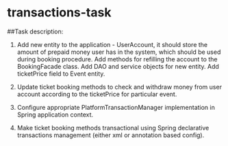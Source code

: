 # transactions-task

##Task description:

1. Add new entity to the application - UserAccount, it should store the amount of prepaid money user has in the system, which should be used during booking procedure. Add methods for refilling the account to the BookingFacade class. Add DAO and service objects for new entity. Add ticketPrice field to Event entity.

2. Update ticket booking methods to check and withdraw money from user account according to the ticketPrice for particular event. 

3. Configure appropriate PlatformTransactionManager implementation in Spring application context. 

4. Make ticket booking methods transactional using Spring declarative transactions management (either xml or annotation based config).